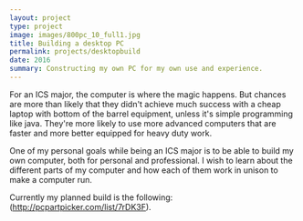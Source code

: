 ```yaml
---
layout: project
type: project
image: images/800pc_10_full1.jpg
title: Building a desktop PC
permalink: projects/desktopbuild
date: 2016
summary: Constructing my own PC for my own use and experience.
---
```


For an ICS major, the computer is where the magic happens.  But chances are more than likely that they didn't achieve much success with a cheap laptop with bottom of the barrel equipment, unless it's simple programming like java. They're more likely to use more advanced computers that are faster and more better equipped for heavy duty work.

One of my personal goals while being an ICS major is to be able to build my own computer, both for personal and professional.  I wish to learn about the different parts of my computer and how each of them work in unison to make a computer run.  

Currently my planned build is the following: (http://pcpartpicker.com/list/7rDK3F).
